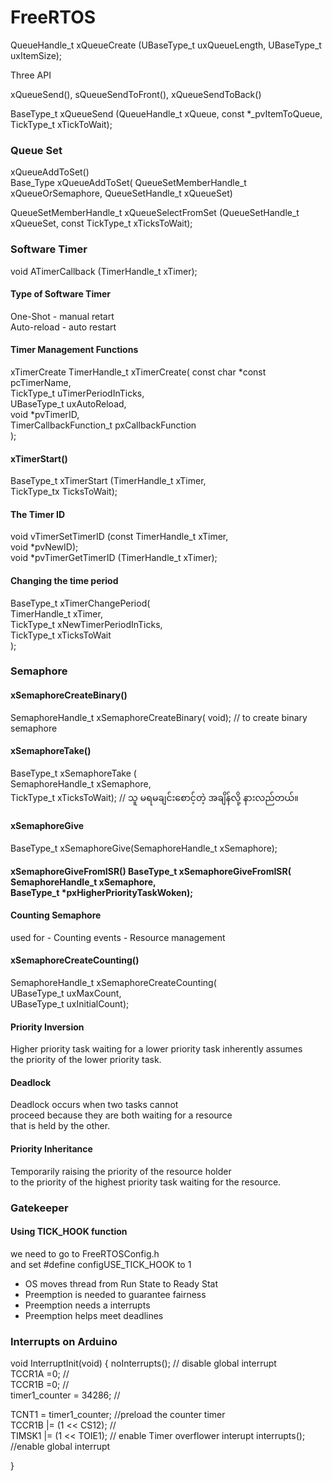 # FreeRTOS

QueueHandle_t xQueueCreate (UBaseType_t uxQueueLength, UBaseType_t uxItemSize);

Three API

xQueueSend(), sQueueSendToFront(), xQueueSendToBack()

BaseType_t xQueueSend (QueueHandle_t xQueue, const *_pvItemToQueue, TickType_t xTickToWait);


<H3> Queue Set</H3>
xQueueAddToSet() <br>
Base_Type xQueueAddToSet( QueueSetMemberHandle_t xQueueOrSemaphore, QueueSetHandle_t xQueueSet) <br>

QueueSetMemberHandle_t xQueueSelectFromSet (QueueSetHandle_t xQueueSet, const TickType_t xTicksToWait); <br>

<H3>Software Timer</H3>
void ATimerCallback (TimerHandle_t xTimer);
<H4>Type of Software Timer</H4>
One-Shot - manual retart<br> 
Auto-reload - auto restart<br>

<H4>Timer Management Functions</H4>
xTimerCreate
TimerHandle_t xTimerCreate(
                          const char *const pcTimerName, <br>
                          TickType_t uTimerPeriodInTicks, <br>
                          UBaseType_t uxAutoReload, <br>
                          void *pvTimerID, <br>
                          TimerCallbackFunction_t pxCallbackFunction <br>
                          ); <br>
                          
<H4>xTimerStart()</H4>
BaseType_t xTimerStart (TimerHandle_t xTimer,<br>
TickType_tx TicksToWait);

<H4>The Timer ID </H4>
void vTimerSetTimerID (const TimerHandle_t xTimer,<br>
void *pvNewID); <br>
void *pvTimerGetTimerID (TimerHandle_t xTimer);
<H4>Changing the time period</H4>
BaseType_t xTimerChangePeriod( <br>
TimerHandle_t xTimer,<br>
TickType_t xNewTimerPeriodInTicks,<br>
TickType_t xTicksToWait <br>
);

<H3>Semaphore</H3>
<H4>xSemaphoreCreateBinary()</H4>
SemaphoreHandle_t xSemaphoreCreateBinary( void); // to create binary semaphore <br>
<H4>xSemaphoreTake()</H4>
BaseType_t xSemaphoreTake ( <br>
    SemaphoreHandle_t xSemaphore, <br>
    TickType_t xTicksToWait); // သူ မရမချင်းစောင့်တဲ့ အချိန်လို့ နားလည်တယ်။<br>
<H4>xSemaphoreGive</H4>
BaseType_t xSemaphoreGive(SemaphoreHandle_t xSemaphore);
<H4> xSemaphoreGiveFromISR() </Hr>
BaseType_t xSemaphoreGiveFromISR( SemaphoreHandle_t xSemaphore, <br>
        BaseType_t *pxHigherPriorityTaskWoken);

<H4>Counting Semaphore</H4>
used for 
- Counting events
- Resource management

<H4>xSemaphoreCreateCounting()</H4>
SemaphoreHandle_t xSemaphoreCreateCounting( <br>
     UBaseType_t uxMaxCount, <br>
      UBaseType_t uxInitialCount); <br>
 <H4>Priority Inversion</H4>
 Higher priority task waiting for a lower priority task inherently assumes <br>
 the priority of the lower priority task.<br>
 <H4>Deadlock</H4>
 Deadlock occurs when two tasks cannot<br>
 proceed because they are both waiting for a resource<br>
 that is held by the other.<br>
 <H4>Priority Inheritance</H4>
 Temporarily raising the priority of the resource holder<br>
 to the priority of the highest priority task waiting for the resource. <br>
 
 <H3>Gatekeeper</H3>
 <H4> Using TICK_HOOK function </H4>
 we need to go to FreeRTOSConfig.h <br>
 and set #define configUSE_TICK_HOOK to 1 <br>
 
 - OS moves thread from Run State to Ready Stat
-  Preemption is needed to guarantee fairness
- Preemption needs a interrupts
 - Preemption helps meet deadlines

<H3>Interrupts on Arduino</H3>

void InterruptInit(void) 
{
  noInterrupts(); // disable global interrupt <br>
  TCCR1A =0; // <br>
  TCCR1B =0; // <br>
 timer1_counter = 34286; // <br>

 TCNT1  = timer1_counter; //preload the counter timer <br>
  TCCR1B |= (1 << CS12);  // <br>
 TIMSK1 |= (1 << TOIE1); // enable Timer overflower interupt
 interrupts(); //enable global interrupt
  
}

